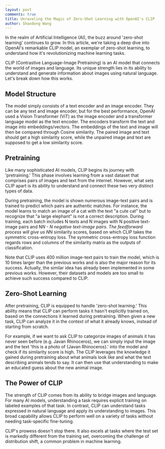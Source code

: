 ```yaml
---
layout: post
comments: true
title: Unraveling the Magic of Zero-Shot Learning with OpenAI's CLIP
author: Shaodong Wang
---
```


In the realm of Artificial Intelligence (AI), the buzz around 'zero-shot learning' continues to grow. In this article, we're taking a deep dive into OpenAI's remarkable CLIP model, an exemplar of zero-shot learning, to understand how it's revolutionizing machine learning tasks.

CLIP (Contrastive Language-Image Pretraining) is an AI model that connects the world of images and language. Its unique strength lies in its ability to understand and generate information about images using natural language. Let's break down how this works.

## Model Structure
The model simply consists of a text encoder and an image encoder. They can be any text and image encoder, but for the best performance, OpenAI used a Vision Transformer (ViT) as the image encoder and a transformer language model as the text encoder. The encoders transform the text and image into embeddings/vectors. The embeddings of the text and image will then be compared through Cosine similarity. The paired image and text should get a high similarity score, while the unpaired image and text are supposed to get a low similarity score. 

## Pretraining

Like many sophisticated AI models, CLIP begins its journey with 'pretraining.' This phase involves learning from a vast dataset that comprises pairs of images and text from the internet. However, what sets CLIP apart is its ability to understand and connect these two very distinct types of data.

During pretraining, the model is shown numerous image-text pairs and is trained to predict which pairs are authentic matches. For instance, the model learns to match an image of a cat with the text "a cute cat" but to recognize that "a large elephant" is not a correct description. During training, each batch includes N texts and N images with N positive text-image pairs and N*N - N negative text-image pairs. The feedforward process will give us N*N similarity scores, based on which CLIP takes the symmetric cross-entropy loss. The symmetric cross-entropy loss function regards rows and columns of the similarity matrix as the outputs of classification. 

Note that CLIP uses 400 million image-text pairs to train the model, which is 10 times larger than the previous works and is also the major reason for its success. Actually, the similar idea has already been implemented in some previous works. However, their datasets and models are too small to achieve such success compared to CLIP. 

## Zero-Shot Learning

After pretraining, CLIP is equipped to handle 'zero-shot learning.' This ability means that CLIP can perform tasks it hasn't explicitly trained on, based on the connections it learned during pretraining. When given a new task, CLIP can analyze it in the context of what it already knows, instead of starting from scratch.

For example, if we want to ask CLIP to categorize images of animals it has never seen before (e.g. Javan Rhinoceros), we can simply input the image and the text 'this is a photo of {Javan Rhinoceros}.' into the model and check if its similarity score is high. The CLIP leverages the knowledge it gained during pretraining about what animals look like and what the text describing animals tends to say. It can then use that understanding to make an educated guess about the new animal image.



## The Power of CLIP

The strength of CLIP comes from its ability to bridge images and language. For many AI models, understanding a task requires explicit training on labeled examples of that task. In contrast, CLIP can understand tasks expressed in natural language and apply its understanding to images. This broad capability allows CLIP to perform well on a variety of tasks without needing task-specific fine-tuning.

CLIP's prowess doesn't stop there. It also excels at tasks where the test set is markedly different from the training set, overcoming the challenge of distribution shift, a common problem in machine learning.

